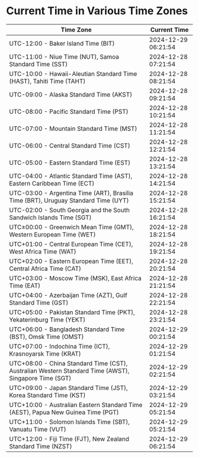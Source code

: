 # Current Time in Various Time Zones

| Time Zone | Current Time |
|-----------|--------------|
| UTC-12:00 - Baker Island Time (BIT) | 2024-12-29 06:21:54 |
| UTC-11:00 - Niue Time (NUT), Samoa Standard Time (SST) | 2024-12-28 07:21:54 |
| UTC-10:00 - Hawaii-Aleutian Standard Time (HAST), Tahiti Time (TAHT) | 2024-12-28 08:21:54 |
| UTC-09:00 - Alaska Standard Time (AKST) | 2024-12-28 09:21:54 |
| UTC-08:00 - Pacific Standard Time (PST) | 2024-12-28 10:21:54 |
| UTC-07:00 - Mountain Standard Time (MST) | 2024-12-28 11:21:54 |
| UTC-06:00 - Central Standard Time (CST) | 2024-12-28 12:21:54 |
| UTC-05:00 - Eastern Standard Time (EST) | 2024-12-28 13:21:54 |
| UTC-04:00 - Atlantic Standard Time (AST), Eastern Caribbean Time (ECT) | 2024-12-28 14:21:54 |
| UTC-03:00 - Argentina Time (ART), Brasília Time (BRT), Uruguay Standard Time (UYT) | 2024-12-28 15:21:54 |
| UTC-02:00 - South Georgia and the South Sandwich Islands Time (SGT) | 2024-12-28 16:21:54 |
| UTC±00:00 - Greenwich Mean Time (GMT), Western European Time (WET) | 2024-12-28 18:21:54 |
| UTC+01:00 - Central European Time (CET), West Africa Time (WAT) | 2024-12-28 19:21:54 |
| UTC+02:00 - Eastern European Time (EET), Central Africa Time (CAT) | 2024-12-28 20:21:54 |
| UTC+03:00 - Moscow Time (MSK), East Africa Time (EAT) | 2024-12-28 21:21:54 |
| UTC+04:00 - Azerbaijan Time (AZT), Gulf Standard Time (GST) | 2024-12-28 22:21:54 |
| UTC+05:00 - Pakistan Standard Time (PKT), Yekaterinburg Time (YEKT) | 2024-12-28 23:21:54 |
| UTC+06:00 - Bangladesh Standard Time (BST), Omsk Time (OMST) | 2024-12-29 00:21:54 |
| UTC+07:00 - Indochina Time (ICT), Krasnoyarsk Time (KRAT) | 2024-12-29 01:21:54 |
| UTC+08:00 - China Standard Time (CST), Australian Western Standard Time (AWST), Singapore Time (SGT) | 2024-12-29 02:21:54 |
| UTC+09:00 - Japan Standard Time (JST), Korea Standard Time (KST) | 2024-12-29 03:21:54 |
| UTC+10:00 - Australian Eastern Standard Time (AEST), Papua New Guinea Time (PGT) | 2024-12-29 05:21:54 |
| UTC+11:00 - Solomon Islands Time (SBT), Vanuatu Time (VUT) | 2024-12-29 05:21:54 |
| UTC+12:00 - Fiji Time (FJT), New Zealand Standard Time (NZST) | 2024-12-29 06:21:54 |
